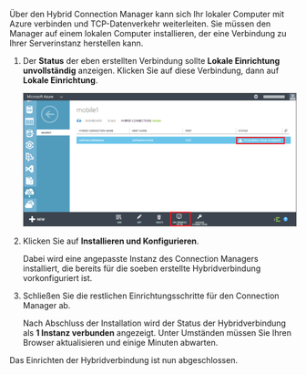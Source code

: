 
Über den Hybrid Connection Manager kann sich Ihr lokaler Computer mit Azure verbinden und TCP-Datenverkehr weiterleiten. Sie müssen den Manager auf einem lokalen Computer installieren, der eine Verbindung zu Ihrer Serverinstanz herstellen kann.

1. Der **Status** der eben erstellten Verbindung sollte **Lokale Einrichtung unvollständig** anzeigen. Klicken Sie auf diese Verbindung, dann auf **Lokale Einrichtung**.
   
    ![Lokale Einrichtung](./media/hybrid-connections-install-connection-manager/5-1.png)
2. Klicken Sie auf **Installieren und Konfigurieren**.
   
    Dabei wird eine angepasste Instanz des Connection Managers installiert, die bereits für die soeben erstellte Hybridverbindung vorkonfiguriert ist.
3. Schließen Sie die restlichen Einrichtungsschritte für den Connection Manager ab.
   
    Nach Abschluss der Installation wird der Status der Hybridverbindung als **1 Instanz verbunden** angezeigt. Unter Umständen müssen Sie Ihren Browser aktualisieren und einige Minuten abwarten.

Das Einrichten der Hybridverbindung ist nun abgeschlossen.

<!---HONumber=Oct15_HO3-->